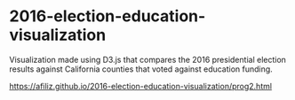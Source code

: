 # 2016-election-education-visualization
Visualization made using D3.js that compares the 2016 presidential election results against California counties that voted against education funding.

https://afiliz.github.io/2016-election-education-visualization/prog2.html
